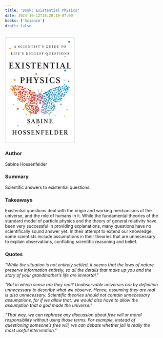 ```yaml
---
title: "Book: Existential Physics"
date: 2024-10-12T18:28:19-07:00
books: ['Science']
draft: false 
---
```


![Existential physics](img/book_cover_existential_physics.jpg)

### Author

Sabine Hossenfelder

### Summary

Scientific answers to existential questions.

### Takeaways

Existential questions deal with the origin and working mechanisms of the universe, and the role of humans in it. While the fundamental theories of the standard model of particle physics and the theory of general relativity have been very successful in providing explanations, many questions have no scientifically sound answer yet. In their attempt to extend our knowledge, some scientists include assumptions in their theories that are unnecessary to explain observations, conflating scientific reasoning and belief. 

### Quotes

*"While the situation is not entirely settled, it seems that the laws of nature preserve information entirely, so all the details that make up you and the story of your grandmother’s life are immortal."*

*"But in which sense are they real? Unobservable universes are by definition unnecessary to describe what we observe. Hence, assuming they are real is also unnecessary. Scientific theories should not contain unnecessary assumptions, for if we allow that, we would also have to allow the assumption that a god made the universe."*

*"That way, we can rephrase any discussion about free will or moral responsibility without using those terms. For example, instead of questioning someone’s free will, we can debate whether jail is really the most useful intervention."*

